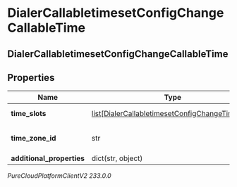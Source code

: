 # DialerCallabletimesetConfigChangeCallableTime

## DialerCallabletimesetConfigChangeCallableTime

## Properties

|Name | Type | Description | Notes|
|------------ | ------------- | ------------- | -------------|
| **time_slots** | [list[DialerCallabletimesetConfigChangeTimeSlot]](DialerCallabletimesetConfigChangeTimeSlot) | The time slots | [optional] |
| **time_zone_id** | str | The ISO ID for the timezone | [optional] |
| **additional_properties** | dict(str, object) |  | [optional] |



_PureCloudPlatformClientV2 233.0.0_
